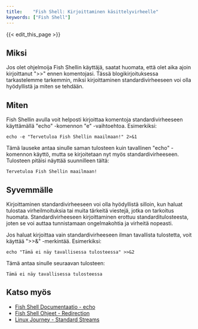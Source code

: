 ```yaml
---
title:    "Fish Shell: Kirjoittaminen käsittelyvirheelle"
keywords: ["Fish Shell"]
---
```


{{< edit_this_page >}}

## Miksi
Jos olet ohjelmoija Fish Shellin käyttäjä, saatat huomata, että olet aika ajoin kirjoittanut ">>" ennen komentojasi. Tässä blogikirjoituksessa tarkastelemme tarkemmin, miksi kirjoittaminen standardivirheeseen voi olla hyödyllistä ja miten se tehdään.

## Miten
Fish Shellin avulla voit helposti kirjoittaa komentoja standardivirheeseen käyttämällä "echo" -komennon "e" -vaihtoehtoa. Esimerkiksi:

```Fish Shell
echo -e "Tervetuloa Fish Shellin maailmaan!" 2>&1
```

Tämä lauseke antaa sinulle saman tulosteen kuin tavallinen "echo" -komennon käyttö, mutta se kirjoitetaan nyt myös standardivirheeseen. Tulosteen pitäisi näyttää suunnilleen tältä:

```Fish Shell
Tervetuloa Fish Shellin maailmaan!
```

## Syvemmälle
Kirjoittaminen standardivirheeseen voi olla hyödyllistä silloin, kun haluat tulostaa virheilmoituksia tai muita tärkeitä viestejä, jotka on tarkoitus huomata. Standardivirheeseen kirjoittaminen erottuu standarditulosteesta, joten se voi auttaa tunnistamaan ongelmakohtia ja virheitä nopeasti.

Jos haluat kirjoittaa vain standardivirheeseen ilman tavallista tulostetta, voit käyttää ">>&" -merkintää. Esimerkiksi:

```Fish Shell
echo "Tämä ei näy tavallisessa tulosteessa" >>&2
```

Tämä antaa sinulle seuraavan tulosteen:

```Fish Shell
Tämä ei näy tavallisessa tulosteessa
```

## Katso myös
- [Fish Shell Documentaatio - echo](https://fishshell.com/docs/current/cmds/echo.html)
- [Fish Shell Ohjeet - Redirection](https://fishshell.com/docs/current/tutorial.html#redirection)
- [Linux Journey - Standard Streams](https://linuxjourney.com/lesson/standard-streams)